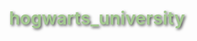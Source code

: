 # hogwarts_university
<!DOCTYPE html>
<html lang="en">
<head>
    <meta charset="UTF-8">
    <meta name="viewport" content="width=device-width, initial-scale=1.0">
    <title>Hogwarts | Slytherin Alumni | Maria Black</title>
    <style>
        @import url('https://fonts.googleapis.com/css2?family=EB+Garamond&display=swap');

        body {
            font-family: 'EB Garamond', serif;
            background-color: #0d1117;
            color: #d4d4d4;
            margin: 0;
            padding: 0;
            background-image: url('https://www.transparenttextures.com/patterns/black-paper.png');
        }

        h1, h2, h3 {
            text-align: center;
            color: #a3c98f;
            text-shadow: 2px 2px 4px rgba(0, 0, 0, 0.7);
        }

        .quote {
            text-align: center;
            font-size: 1.4em;
            margin: 20px;
            color: #8ac79a;
            font-style: italic;
        }

        .section {
            margin: 30px auto;
            max-width: 700px;
            background-color: #0f1a12;
            border: 2px solid #3b4f37;
            padding: 20px;
            border-radius: 10px;
            box-shadow: 0 4px 8px rgba(0, 0, 0, 0.5);
        }

        button {
            background-color: #4a6a5d;
            color: #e5e5e5;
            border: none;
            padding: 8px 12px;
            margin: 5px;
            cursor: pointer;
            border-radius: 5px;
            transition: background-color 0.3s ease;
        }

        button:hover { background-color: #6b8e6b; }

        input {
            background-color: #222e24;
            color: #d4d4d4;
            border: 1px solid #3b4f37;
            padding: 5px;
            margin: 5px;
            border-radius: 5px;
            width: calc(100% - 12px);
        }

        .score { text-align: center; font-size: 1.2em; color: #8ac79a; }

        .hourglass .glass {
            width: 80px;
            height: 150px;
            border: 2px solid #5a8f7b;
            border-radius: 10px;
            margin: 10px auto;
            background: linear-gradient(to top, #3b4f37 0%, transparent 50%, #3b4f37 100%);
            position: relative;
        }

        .hourglass .fill {
            position: absolute;
            bottom: 0;
            width: 100%;
            background-color: #8ac79a;
            transition: height 0.3s ease-in-out;
        }

        iframe {
            display: block;
            margin: 20px auto;
            border-radius: 10px;
        }
    </style>
</head>
<body>
    <!-- Мотивационная цитата -->
    <div class="quote">
        "Ambition and determination pave the way to greatness. Stay focused, Slytherin."
    </div>

    <h1>Hogwarts | Slytherin Alumni | Maria Black</h1>

    <div class="section">
        <p class="score">Slytherin Points: <span id="points">0</span></p>

        <!-- Tasks Section -->
        <h3>Academic Tasks</h3>
        <ul id="tasks"></ul>
        <input type="text" id="taskInput" placeholder="Task Title">
        <input type="number" id="taskPoints" placeholder="Points">
        <button onclick="addTask()">Add Task</button>

        <h3>Side Quests</h3>
        <ul id="sideQuests"></ul>
        <input type="text" id="sideInput" placeholder="Side Quest">
        <input type="number" id="sidePoints" placeholder="Points">
        <button onclick="addSideQuest()">Add Quest</button>

        <!-- Buttons for Reset -->
        <button onclick="resetAll()">Reset All Points & Hours</button>
    </div>

    <!-- Hourglasses -->
    <div class="hourglass">
        <h3>Academic Hourglass</h3>
        <div class="glass"><div class="fill" id="studyFill" style="height: 0;"></div></div>
        <h3>Side Quest Hourglass</h3>
        <div class="glass"><div class="fill" id="lifeFill" style="height: 0;"></div></div>
    </div>

    <!-- Videos -->
    <h3>Inspiration Videos</h3>
    <iframe width="560" height="315" src="https://www.youtube.com/embed/BMlo8u56VOY" allowfullscreen></iframe>
    <iframe width="560" height="315" src="https://www.youtube.com/embed/rJf72mokEng" allowfullscreen></iframe>

    <script>
        let totalPoints = 0, studyPoints = 0, lifePoints = 0;

        function addTask() {
            addNewTask("tasks", 'study');
        }

        function addSideQuest() {
            addNewTask("sideQuests", 'life');
        }

        function addNewTask(listId, category) {
            const inputText = document.getElementById(category === 'study' ? 'taskInput' : 'sideInput').value;
            const inputPoints = parseInt(document.getElementById(category === 'study' ? 'taskPoints' : 'sidePoints').value);

            if (inputText && inputPoints) {
                const list = document.getElementById(listId);
                const newTask = document.createElement('li');
                newTask.innerHTML = `
                    <span>${inputText}</span>
                    <button onclick="completeTask(this, ${inputPoints}, '${category}')">Complete (+${inputPoints})</button>
                    <button onclick="removeTask(this)">Remove</button>
                `;
                list.appendChild(newTask);
            }
        }

        function completeTask(button, points, category) {
            totalPoints += points;
            document.getElementById('points').textContent = totalPoints;

            if (category === 'study') {
                studyPoints += points;
                document.getElementById('studyFill').style.height = studyPoints + 'px';
            } else {
                lifePoints += points;
                document.getElementById('lifeFill').style.height = lifePoints + 'px';
            }
            button.parentElement.classList.add('completed');
        }

        function removeTask(button) {
            button.parentElement.remove();
        }

        function resetAll() {
            totalPoints = 0; studyPoints = 0; lifePoints = 0;
            document.getElementById('points').textContent = totalPoints;
            document.getElementById('studyFill').style.height = '0';
            document.getElementById('lifeFill').style.height = '0';
            document.getElementById('tasks').innerHTML = '';
            document.getElementById('sideQuests').innerHTML = '';
        }
    </script>
</body>
</html>

